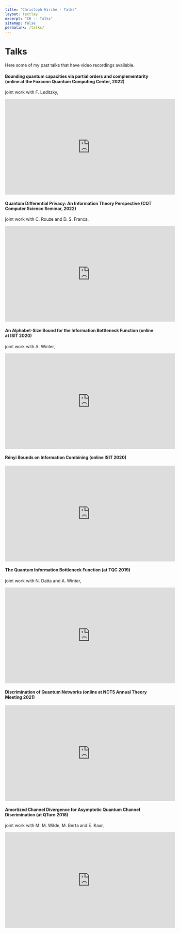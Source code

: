 ```yaml
---
title: "Christoph Hirche - Talks"
layout: textlay
excerpt: "CH -- Talks"
sitemap: false
permalink: /talks/
---
```


# Talks

Here some of my past talks that have video recordings available. 

#### Bounding quantum capacities via partial orders and complementarity (online at the Foxconn Quantum Computing Center, 2022)
joint work with F. Leditzky, 
<iframe width="560" height="315" src="https://www.youtube-nocookie.com/embed/THx61mXKlBQ" title="YouTube video player" frameborder="0" allow="accelerometer; autoplay; clipboard-write; encrypted-media; gyroscope; picture-in-picture" allowfullscreen></iframe>
<br />

#### Quantum Differential Privacy: An Information Theory Perspective (CQT Computer Science Seminar, 2022)
joint work with C. Rouze and D. S. Franca, 
<iframe width="560" height="315" src="https://www.youtube-nocookie.com/embed/_jxQPPT2uo4" title="YouTube video player" frameborder="0" allow="accelerometer; autoplay; clipboard-write; encrypted-media; gyroscope; picture-in-picture" allowfullscreen></iframe>
<br />

#### An Alphabet-Size Bound for the Information Bottleneck Function (online at ISIT 2020)
joint work with A. Winter, 
<iframe width="560" height="315" src="https://www.youtube-nocookie.com/embed/CEZcoNMTeBk" title="YouTube video player" frameborder="0" allow="accelerometer; autoplay; clipboard-write; encrypted-media; gyroscope; picture-in-picture" allowfullscreen></iframe>
<br />

#### Rényi Bounds on Information Combining (online ISIT 2020)

<iframe width="560" height="315" src="https://www.youtube-nocookie.com/embed/serhHL5WdSQ" title="YouTube video player" frameborder="0" allow="accelerometer; autoplay; clipboard-write; encrypted-media; gyroscope; picture-in-picture" allowfullscreen></iframe>
<br />

#### The Quantum Information Bottleneck Function (at TQC 2019)
joint work with N. Datta and A. Winter,
<iframe width="560" height="315" src="https://www.youtube-nocookie.com/embed/LKvV9kGjzIk" title="YouTube video player" frameborder="0" allow="accelerometer; autoplay; clipboard-write; encrypted-media; gyroscope; picture-in-picture" allowfullscreen></iframe>
<br />

#### Discrimination of Quantum Networks (online at NCTS Annual Theory Meeting 2021) 

<iframe width="560" height="315" src="https://www.youtube-nocookie.com/embed/gt8sYDp1IoE" title="YouTube video player" frameborder="0" allow="accelerometer; autoplay; clipboard-write; encrypted-media; gyroscope; picture-in-picture" allowfullscreen></iframe>
<br />

#### Amortized Channel Divergence for Asymptotic Quantum Channel Discrimination (at QTurn 2018)
joint work with M. M. Wilde, M. Berta and E. Kaur,
<iframe width="560" height="315" src="https://www.youtube-nocookie.com/embed/GmSrXhKC8fk" title="YouTube video player" frameborder="0" allow="accelerometer; autoplay; clipboard-write; encrypted-media; gyroscope; picture-in-picture" allowfullscreen></iframe>
<br />
